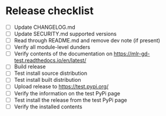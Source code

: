 # Release checklist

- [ ] Update CHANGELOG.md
- [ ] Update SECURITY.md supported versions
- [ ] Read through README.md and remove dev note (if present)
- [ ] Verify all module-level dunders
- [ ] Verify contents of the documentation on https://mlr-gd-test.readthedocs.io/en/latest/
- [ ] Build release
- [ ] Test install source distribution
- [ ] Test install built distribution
- [ ] Upload release to https://test.pypi.org/
- [ ] Verify the information on the test PyPi page
- [ ] Test install the release from the test PyPi page
- [ ] Verify the installed contents
